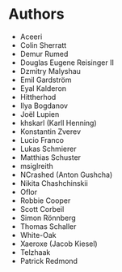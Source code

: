 # Authors

* Aceeri
* Colin Sherratt
* Demur Rumed
* Douglas Eugene Reisinger II
* Dzmitry Malyshau
* Emil Gardström
* Eyal Kalderon
* Hittherhod
* Ilya Bogdanov
* Joël Lupien
* khskarl (Karll Henning)
* Konstantin Zverev
* Lucio Franco
* Lukas Schmierer
* Matthias Schuster
* msiglreith
* NCrashed (Anton Gushcha)
* Nikita Chashchinskii
* Oflor
* Robbie Cooper
* Scott Corbeil
* Simon Rönnberg
* Thomas Schaller
* White-Oak
* Xaeroxe (Jacob Kiesel)
* Telzhaak
* Patrick Redmond
